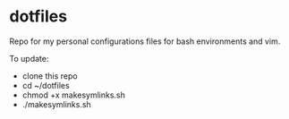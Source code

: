 # dotfiles

Repo for my personal configurations files for bash environments and vim.

To update:
- clone this repo
- cd ~/dotfiles
- chmod +x makesymlinks.sh
- ./makesymlinks.sh